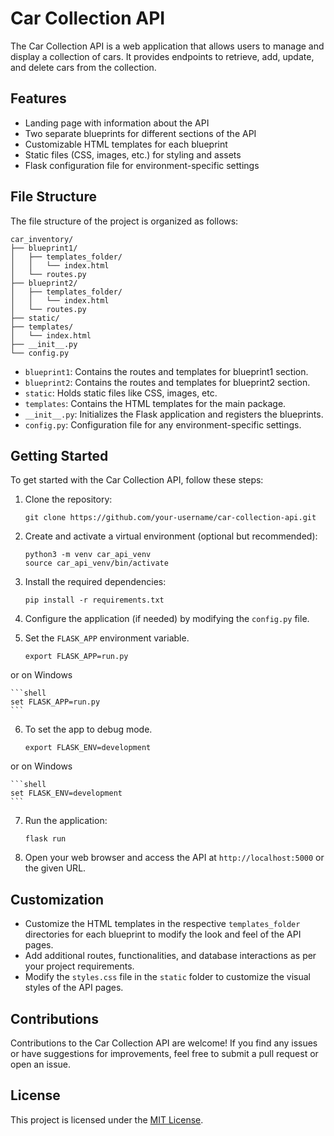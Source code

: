 # Car Collection API

The Car Collection API is a web application that allows users to manage and display a collection of cars. It provides endpoints to retrieve, add, update, and delete cars from the collection.

## Features

- Landing page with information about the API
- Two separate blueprints for different sections of the API
- Customizable HTML templates for each blueprint
- Static files (CSS, images, etc.) for styling and assets
- Flask configuration file for environment-specific settings

## File Structure

The file structure of the project is organized as follows:

```
car_inventory/
├── blueprint1/
│   ├── templates_folder/
│   │   └── index.html
│   └── routes.py
├── blueprint2/
│   ├── templates_folder/
│   │   └── index.html
│   └── routes.py
├── static/
├── templates/
│   └── index.html
├── __init__.py
└── config.py
```

- `blueprint1`: Contains the routes and templates for blueprint1 section.
- `blueprint2`: Contains the routes and templates for blueprint2 section.
- `static`: Holds static files like CSS, images, etc.
- `templates`: Contains the HTML templates for the main package.
- `__init__.py`: Initializes the Flask application and registers the blueprints.
- `config.py`: Configuration file for any environment-specific settings.

## Getting Started

To get started with the Car Collection API, follow these steps:

1. Clone the repository:

   ```shell
   git clone https://github.com/your-username/car-collection-api.git
   ```

2. Create and activate a virtual environment (optional but recommended):

   ```shell
   python3 -m venv car_api_venv
   source car_api_venv/bin/activate
   ```

3. Install the required dependencies:

   ```shell
   pip install -r requirements.txt
   ```

4. Configure the application (if needed) by modifying the `config.py` file.

5. Set the `FLASK_APP` environment variable.

    ```shell
    export FLASK_APP=run.py
    ```

or on Windows

    ```shell
    set FLASK_APP=run.py
    ```

6. To set the app to debug mode.

    ```shell
    export FLASK_ENV=development
    ```

or on Windows
    
    ```shell
    set FLASK_ENV=development
    ```

7. Run the application:

   ```shell
   flask run
   ```

8. Open your web browser and access the API at `http://localhost:5000` or the given URL.

## Customization

- Customize the HTML templates in the respective `templates_folder` directories for each blueprint to modify the look and feel of the API pages.
- Add additional routes, functionalities, and database interactions as per your project requirements.
- Modify the `styles.css` file in the `static` folder to customize the visual styles of the API pages.

## Contributions

Contributions to the Car Collection API are welcome! If you find any issues or have suggestions for improvements, feel free to submit a pull request or open an issue.

## License

This project is licensed under the [MIT License](LICENSE).


